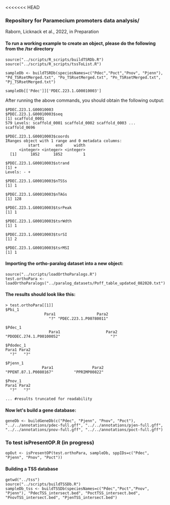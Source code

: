 <<<<<<< HEAD
### Repository for Paramecium promoters data analysis/

Raborn, Licknack et al., 2022, in Preparation

#### To run a working example to create an object, please do the following from the /tsr directory

```
source("../scripts/R_scripts/buildTSRDb.R")
source("../scripts/R_scripts/tssToList.R")

sampleDb <- buildTSRDb(speciesNames=c("Pdec","Poct","Pnov", "Pjenn"), "Pd_TSRsetMerged.txt", "Po_TSRsetMerged.txt", "Pn_TSRsetMerged.txt", "Pj_TSRsetMerged.txt")

sampleDb[['Pdec']]['PDEC.223.1.G00010003']
```

After running the above commands, you should obtain the following output:

```
$PDEC.223.1.G00010003
$PDEC.223.1.G00010003$seq
[1] scaffold_0001
579 Levels: scaffold_0001 scaffold_0002 scaffold_0003 ... scaffold_0696

$PDEC.223.1.G00010003$coords
IRanges object with 1 range and 0 metadata columns:
          start       end     width
      <integer> <integer> <integer>
  [1]      1852      1852         1

$PDEC.223.1.G00010003$strand
[1] +
Levels: - +

$PDEC.223.1.G00010003$nTSSs
[1] 1

$PDEC.223.1.G00010003$nTAGs
[1] 128

$PDEC.223.1.G00010003$tsrPeak
[1] 1

$PDEC.223.1.G00010003$tsrWdth
[1] 1

$PDEC.223.1.G00010003$tsrSI
[1] 2

$PDEC.223.1.G00010003$tsrMSI
[1] 1
```

#### Importing the ortho-paralog dataset into a new object:

```
source("../scripts/loadOrthoParalogs.R")
test.orthoPara <- loadOrthoParalogs("../paralog_datasets/Poff_table_updated_082020.txt")
```

#### The results should look like this:
```
> test.orthoPara[[1]]
$Pbi_1
                 Para1                  Para2 
                   "?" "PDEC.223.1.P00780011" 

$Pdec_1
                   Para1                    Para2 
"PDODEC.274.1.P00100052"                      "?" 

$Pdodec_1
Para1 Para2 
  "?"   "?" 

$Pjenn_1
                Para1                 Para2 
"PPENT.87.1.P0080167"         "PPRIMP00822" 

$Pnov_1
Para1 Para2 
  "?"   "?" 

... #results truncated for readability
```

#### Now let's build a gene database:

```
geneDb <- buildGeneDb(c("Pdec", "Pjenn", "Pnov", "Poct"), "../../annotations/pdec-full.gff", "../../annotations/pjen-full.gff", "../../annotations/pnov-full.gff", "../../annotations/poct-full.gff")
```

### To test isPresentOP.R (in progress)
```
opOut <- isPresentOP(test.orthoPara, sampleDb, sppIDs=c("Pdec", "Pjenn", "Pnov", "Poct"))
```

#### Building a TSS database
```
getwd("../tss")
source("../scripts/buildTSSDb.R")
sampleDb_tss <- buildTSSDb(speciesNames=c("Pdec","Poct","Pnov", "Pjenn"), "PdecTSS_intersect.bed", "PoctTSS_intersect.bed", "PnovTSS_intersect.bed", "PjenTSS_intersect.bed")
```


